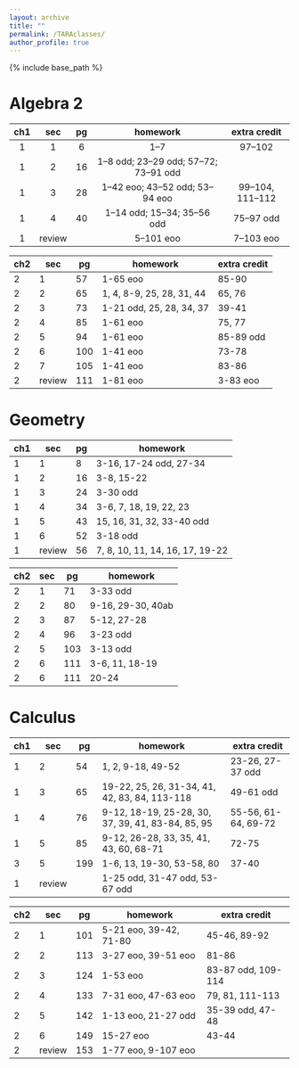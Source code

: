 ```yaml
---
layout: archive
title: ""
permalink: /TARAclasses/
author_profile: true
---
```


{% include base_path %}

# Algebra 2

| ch1 | sec    | pg | homework                             | extra credit    |
|:---:|:------:|:--:|:------------------------------------:|:---------------:|
| 1   | 1      | 6  | 1–7                                  | 97–102          |
| 1   | 2      | 16 | 1–8 odd; 23–29 odd; 57–72; 73–91 odd |                 |
| 1   | 3      | 28 | 1–42 eoo; 43–52 odd; 53–94 eoo       | 99–104, 111–112 |
| 1   | 4      | 40 | 1–14 odd; 15–34; 35–56 odd           | 75–97 odd       |
| 1   | review |    | 5–101 eoo                            | 7–103 eoo       |

| ch2 | sec    | pg  | homework                        | extra credit  |
| --  | ------ | --- | ------------------------------- | ------------- |
| 2   | 1      | 57  | 1-65 eoo                        | 85-90         |
| 2   | 2      | 65  | 1, 4, 8-9, 25, 28, 31, 44       | 65, 76        |
| 2   | 3      | 73  | 1-21 odd, 25, 28, 34, 37        | 39-41         |
| 2   | 4      | 85  | 1-61 eoo                        | 75, 77        |
| 2   | 5      | 94  |  1-61 eoo                       | 85-89 odd     |
| 2   | 6      | 100 |  1-41 eoo                       | 73-78         |
| 2   | 7      | 105 |  1-41 eoo                       | 83-86         |
| 2   | review | 111 |  1-81 eoo                       | 3-83 eoo      |


# Geometry

| ch1 | sec    | pg  |  homework                         |
| --  | ------ | --- | --------------------------------- |
| 1   | 1      | 8   |  3-16, 17-24 odd, 27-34           |
| 1   | 2      | 16  | 3-8, 15-22                        |
| 1   | 3      | 24  | 3-30 odd                          |
| 1   | 4      | 34  | 3-6, 7, 18, 19, 22, 23            |
| 1   | 5      | 43  | 15, 16, 31, 32, 33-40 odd         |
| 1   | 6      | 52  |     3-18 odd                      |
| 1   | review | 56  |  7, 8, 10, 11, 14, 16, 17, 19-22  |

| ch2 | sec    | pg  |  homework                               |
| --  | ------ | --- | --------------------------------------- |
| 2   | 1      | 71  | 3-33 odd                                |
| 2   | 2      | 80  | 9-16, 29-30, 40ab                       |
| 2   | 3      | 87  | 5-12, 27-28                             |
| 2   | 4      | 96  | 3-23 odd                                |
| 2   | 5      | 103 | 3-13 odd                                |
| 2   | 6      | 111 | 3-6, 11, 18-19                          |
| 2   | 6      | 111 | 20-24                                   |





# Calculus

| ch1 | sec    | pg  | homework                                      | extra credit            |
|---- |--------|-----|-----------------------------------------------|-------------------------|
| 1   | 2      | 54  | 1, 2, 9-18, 49-52                             | 23-26, 27-37 odd        |
| 1   | 3      | 65  | 19-22, 25, 26, 31-34, 41, 42, 83, 84, 113-118 | 49-61 odd               |
| 1   | 4      | 76  | 9-12, 18-19, 25-28, 30, 37, 39, 41, 83-84, 85, 95 | 55-56, 61-64, 69-72 |
| 1   | 5      | 85  | 9-12, 26-28, 33, 35, 41, 43, 60, 68-71        | 72-75                   |
| 3   | 5      | 199 | 1-6, 13, 19-30, 53-58, 80                     | 37-40                   |
| 1   | review |     | 1-25 odd, 31-47 odd, 53-67 odd                |                         |

| ch2 | sec    | pg  | homework                                      | extra credit            |
|---- |--------|-----|-----------------------------------------------|-------------------------|
| 2   | 1      | 101 | 5-21 eoo, 39-42, 71-80                        | 45-46, 89-92            |
| 2   | 2      | 113 | 3-27 eoo, 39-51 eoo                           | 81-86                   |
| 2   | 3      | 124 | 1-53 eoo                                      | 83-87 odd, 109-114      |
| 2   | 4      | 133 | 7-31 eoo, 47-63 eoo                           | 79, 81, 111-113         |
| 2   | 5      | 142 | 1-13 eoo, 21-27 odd                           | 35-39 odd, 47-48        |
| 2   | 6      | 149 | 15-27 eoo                                     | 43-44                   |
| 2   | review | 153 | 1-77 eoo, 9-107 eoo                           |                         |

